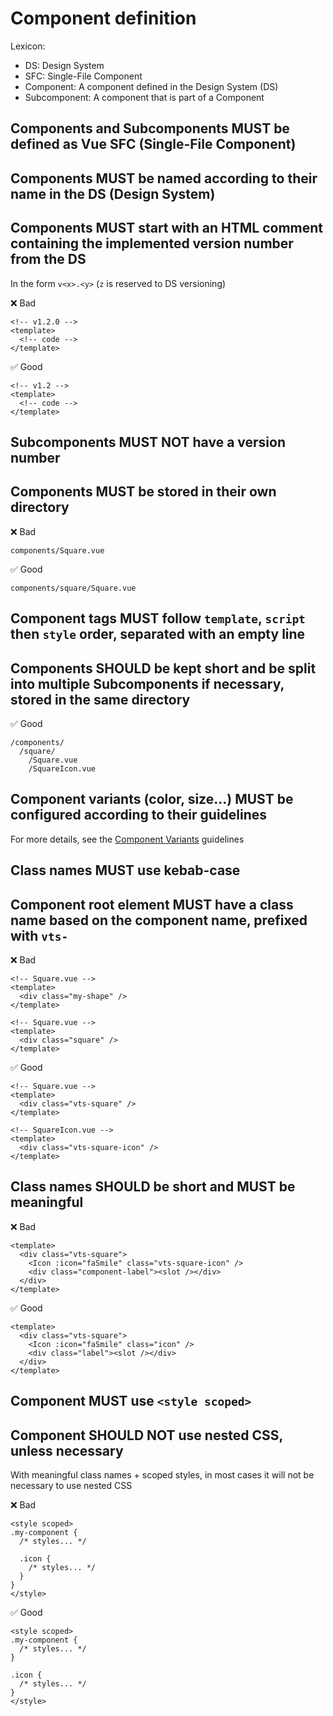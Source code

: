 # Component definition

Lexicon:

- DS: Design System
- SFC: Single-File Component
- Component: A component defined in the Design System (DS)
- Subcomponent: A component that is part of a Component

## Components and Subcomponents MUST be defined as Vue SFC (Single-File Component)

## Components MUST be named according to their name in the DS (Design System)

## Components MUST start with an HTML comment containing the implemented version number from the DS

In the form `v<x>.<y>` (`z` is reserved to DS versioning)

❌ Bad

```vue
<!-- v1.2.0 -->
<template>
  <!-- code -->
</template>
```

✅ Good

```vue
<!-- v1.2 -->
<template>
  <!-- code -->
</template>
```

## Subcomponents MUST NOT have a version number

## Components MUST be stored in their own directory

❌ Bad

`components/Square.vue`

✅ Good

`components/square/Square.vue`

## Component tags MUST follow `template`, `script` then `style` order, separated with an empty line

## Components SHOULD be kept short and be split into multiple Subcomponents if necessary, stored in the same directory

✅ Good

```
/components/
  /square/
    /Square.vue
    /SquareIcon.vue
```

## Component variants (color, size...) MUST be configured according to their guidelines

For more details, see the [Component Variants](./component-variants.md) guidelines

## Class names MUST use kebab-case

## Component root element MUST have a class name based on the component name, prefixed with `vts-`

❌ Bad

```vue
<!-- Square.vue -->
<template>
  <div class="my-shape" />
</template>
```

```vue
<!-- Square.vue -->
<template>
  <div class="square" />
</template>
```

✅ Good

```vue
<!-- Square.vue -->
<template>
  <div class="vts-square" />
</template>
```

```vue
<!-- SquareIcon.vue -->
<template>
  <div class="vts-square-icon" />
</template>
```

## Class names SHOULD be short and MUST be meaningful

❌ Bad

```vue
<template>
  <div class="vts-square">
    <Icon :icon="faSmile" class="vts-square-icon" />
    <div class="component-label"><slot /></div>
  </div>
</template>
```

✅ Good

```vue
<template>
  <div class="vts-square">
    <Icon :icon="faSmile" class="icon" />
    <div class="label"><slot /></div>
  </div>
</template>
```

## Component MUST use `<style scoped>`

## Component SHOULD NOT use nested CSS, unless necessary

With meaningful class names + scoped styles, in most cases it will not be necessary to use nested CSS

❌ Bad

```vue
<style scoped>
.my-component {
  /* styles... */

  .icon {
    /* styles... */
  }
}
</style>
```

✅ Good

```vue
<style scoped>
.my-component {
  /* styles... */
}

.icon {
  /* styles... */
}
</style>
```
